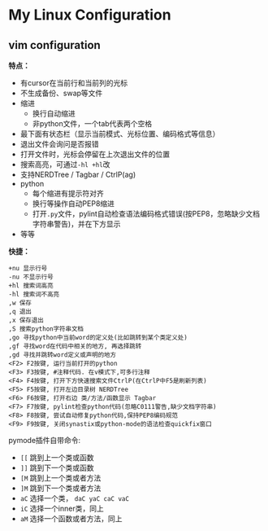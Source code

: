 # My Linux Configuration

## vim configuration

**特点：**

- 有cursor在当前行和当前列的光标
- 不生成备份、swap等文件
- 缩进
  - 换行自动缩进
  - 非python文件，一个tab代表两个空格
- 最下面有状态栏（显示当前模式、光标位置、编码格式等信息）
- 退出文件会询问是否报错
- 打开文件时，光标会停留在上次退出文件的位置
- 搜索高亮，可通过`-hl +hl`改
- 支持NERDTree / Tagbar / CtrlP(ag)
- python
  - 每个缩进有提示符对齐
  - 换行等操作自动PEP8缩进
  - 打开`.py`文件，pylint自动检查语法编码格式错误(按PEP8，忽略缺少文档字符串警告)，并在下方显示
- 等等


**快捷：**

```
+nu 显示行号
-nu 不显示行号
+hl 搜索词高亮
-hl 搜索词不高亮
,w 保存
,q 退出
,x 保存退出
,S 搜索python字符串文档
,go 寻找python中当前word的定义处(比如跳转到某个类定义处)
,gf 寻找word在代码中相关的地方, 再选择跳转
,gd 寻找并跳转word定义或声明的地方
<F2> F2按键, 运行当前打开的python
<F3> F3按键, #注释代码. 在v模式下,可多行注释
<F4> F4按键, 打开下方快速搜索文件CtrlP(在CtrlP中F5是刷新列表)
<F5> F5按键, 打开左边目录树 NERDTree
<F6> F6按键, 打开右边 类/方法/函数显示 Tagbar
<F7> F7按键, pylint检查python代码(忽略C0111警告,缺少文档字符串)
<F8> F8按键, 尝试自动修复python代码,保持PEP8编码规范
<F9> F9按键, 关闭synastix或python-mode的语法检查quickfix窗口
```

pymode插件自带命令:
- `[[` 跳到上一个类或函数
- `]]` 跳到下一个类或函数
- `[M` 跳到上一个类或者方法
- `]M` 跳到下一个类或者方法
- `aC` 选择一个类， `daC yaC caC vaC`
- `iC`  选择一个inner类，同上
- `aM` 选择一个函数或者方法，同上


